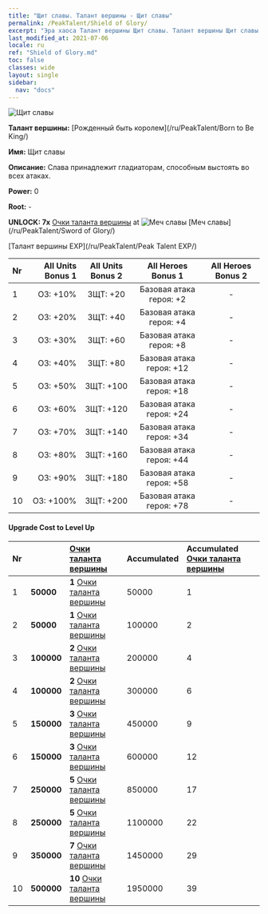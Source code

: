 ```yaml
---
title: "Щит славы. Талант вершины - Щит славы"
permalink: /PeakTalent/Shield of Glory/
excerpt: "Эра хаоса Талант вершины Щит славы. Талант вершины Щит славы. Щит славы"
last_modified_at: 2021-07-06
locale: ru
ref: "Shield of Glory.md"
toc: false
classes: wide
layout: single
sidebar:
  nav: "docs"
---
```


  ![Щит славы](/images/pt/talent_4202.png)

  **Талант вершины:** [Рожденный быть королем](/ru/PeakTalent/Born to Be King/)

  **Имя:** Щит славы

  **Описание:** Слава принадлежит гладиаторам, способным выстоять во всех атаках.

  **Power:** 0

  **Root:** -

  **UNLOCK: 7x** [Очки таланта вершины](/ItemsRU/con_934/) at ![Меч славы](/images/pt/talent_4201.png) [Меч славы](/ru/PeakTalent/Sword of Glory/)

  [Талант вершины EXP](/ru/PeakTalent/Peak Talent EXP/)

  | Nr | All Units Bonus 1 | All Units Bonus 2 | All Heroes Bonus 1 | All Heroes Bonus 2 |
  |:---|--------------:|:-------------:|:-------------:|:-------------:|
  | 1 | ОЗ: +10% | ЗЩТ: +20 | Базовая атака героя: +2 | - |
  | 2 | ОЗ: +20% | ЗЩТ: +40 | Базовая атака героя: +4 | - |
  | 3 | ОЗ: +30% | ЗЩТ: +60 | Базовая атака героя: +8 | - |
  | 4 | ОЗ: +40% | ЗЩТ: +80 | Базовая атака героя: +12 | - |
  | 5 | ОЗ: +50% | ЗЩТ: +100 | Базовая атака героя: +18 | - |
  | 6 | ОЗ: +60% | ЗЩТ: +120 | Базовая атака героя: +24 | - |
  | 7 | ОЗ: +70% | ЗЩТ: +140 | Базовая атака героя: +34 | - |
  | 8 | ОЗ: +80% | ЗЩТ: +160 | Базовая атака героя: +44 | - |
  | 9 | ОЗ: +90% | ЗЩТ: +180 | Базовая атака героя: +58 | - |
  | 10 | ОЗ: +100% | ЗЩТ: +200 | Базовая атака героя: +78 | - |


#### Upgrade Cost to Level Up

  | Nr | <i class="fas fa-coins"/> | [Очки таланта вершины](/ItemsRU/con_934/) | Accumulated <i class="fas fa-coins"/> | Accumulated [Очки таланта вершины](/ItemsRU/con_934/) |
  |:---|:--------------|:-------------|:-------------|:-------------|
  | 1 | **50000** | **1** [Очки таланта вершины](/ItemsRU/con_934/) | 50000 | 1 |
  | 2 | **50000** | **1** [Очки таланта вершины](/ItemsRU/con_934/) | 100000 | 2 |
  | 3 | **100000** | **2** [Очки таланта вершины](/ItemsRU/con_934/) | 200000 | 4 |
  | 4 | **100000** | **2** [Очки таланта вершины](/ItemsRU/con_934/) | 300000 | 6 |
  | 5 | **150000** | **3** [Очки таланта вершины](/ItemsRU/con_934/) | 450000 | 9 |
  | 6 | **150000** | **3** [Очки таланта вершины](/ItemsRU/con_934/) | 600000 | 12 |
  | 7 | **250000** | **5** [Очки таланта вершины](/ItemsRU/con_934/) | 850000 | 17 |
  | 8 | **250000** | **5** [Очки таланта вершины](/ItemsRU/con_934/) | 1100000 | 22 |
  | 9 | **350000** | **7** [Очки таланта вершины](/ItemsRU/con_934/) | 1450000 | 29 |
  | 10 | **500000** | **10** [Очки таланта вершины](/ItemsRU/con_934/) | 1950000 | 39 |
